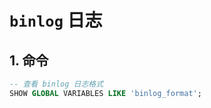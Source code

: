 
# `binlog` 日志

## 1. 命令

```sql
-- 查看 binlog 日志格式
SHOW GLOBAL VARIABLES LIKE 'binlog_format';

```

